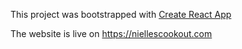 This project was bootstrapped with [Create React App](https://github.com/facebook/create-react-app)

The website is live on https://niellescookout.com
